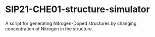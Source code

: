 # SIP21-CHE01-structure-simulator
A script for generating Nitrogen-Doped structures by changing concentration of Nitrogen in the structure.
